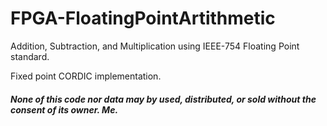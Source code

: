 # FPGA-FloatingPointArtithmetic
Addition, Subtraction, and Multiplication using IEEE-754 Floating Point standard.

Fixed point CORDIC implementation.

##### None of this code nor data may by used, distributed, or sold without the consent of its owner. Me.
